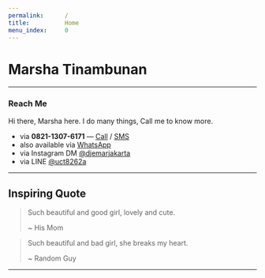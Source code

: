 ```yaml
---
permalink:      /
title:          Home
menu_index:     0
---
```

# Marsha Tinambunan[](# '{">":"find","tag":"main","className":"align-left"}')

---

### Reach Me

Hi there, Marsha here. I do many things, Call me to know more.

- via **0821-1307-6171** — [Call][Call] / [SMS][SMS]
- also available via [WhatsApp][WhatsApp]
- via Instagram DM [@djemarjakarta][Instagram]
- via LINE [@uct8262a][Line]

---

## Inspiring Quote

> Such beautiful and good girl, lovely and cute.
>
> ~ His Mom

> Such beautiful and bad girl, she breaks my heart.
>
> ~ Random Guy

---

[WhatsApp]:     https://api.whatsapp.com/send?phone=6282113076171&text=Hi%20Marsha%2C%20how%20are%20you%3F
[Call]:         tel:+6282113076171
[SMS]:          sms:+6282113076171
[Instagram]:    https://www.instagram.com/djemarjakarta/
[Line]:         https://line.me/ti/p/@uct8262a